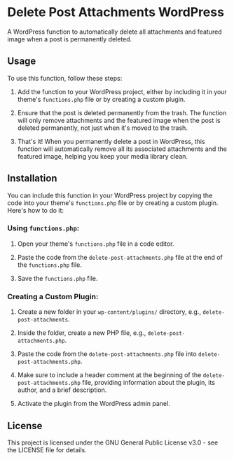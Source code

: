 # Delete Post Attachments WordPress

A WordPress function to automatically delete all attachments and featured image when a post is permanently deleted.

## Usage

To use this function, follow these steps:

1. Add the function to your WordPress project, either by including it in your theme's `functions.php` file or by creating a custom plugin.

2. Ensure that the post is deleted permanently from the trash. The function will only remove attachments and the featured image when the post is deleted permanently, not just when it's moved to the trash.

3. That's it! When you permanently delete a post in WordPress, this function will automatically remove all its associated attachments and the featured image, helping you keep your media library clean.

## Installation

You can include this function in your WordPress project by copying the code into your theme's `functions.php` file or by creating a custom plugin. Here's how to do it:

### Using `functions.php`:

1. Open your theme's `functions.php` file in a code editor.

2. Paste the code from the `delete-post-attachments.php` file at the end of the `functions.php` file.

3. Save the `functions.php` file.

### Creating a Custom Plugin:

1. Create a new folder in your `wp-content/plugins/` directory, e.g., `delete-post-attachments`.

2. Inside the folder, create a new PHP file, e.g., `delete-post-attachments.php`.

3. Paste the code from the `delete-post-attachments.php` file into `delete-post-attachments.php`.

4. Make sure to include a header comment at the beginning of the `delete-post-attachments.php` file, providing information about the plugin, its author, and a brief description.

5. Activate the plugin from the WordPress admin panel.

## License

This project is licensed under the GNU General Public License v3.0 - see the LICENSE file for details.
